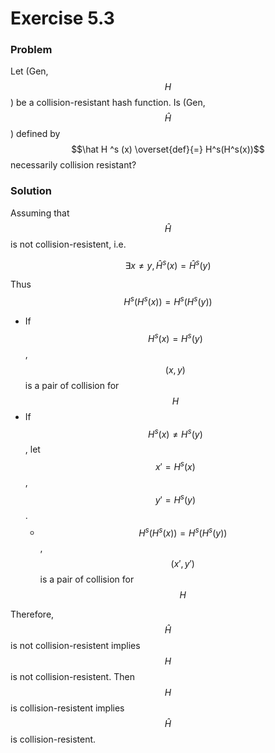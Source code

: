 # Exercise 5.3

### Problem

Let \(Gen, $$H$$\) be a collision-resistant hash function. Is \(Gen, $$\hat H$$\) defined by$$\hat H ^s (x) \overset{def}{=} H^s(H^s(x))$$necessarily collision resistant?

### Solution

Assuming that $$\hat H$$ is not collision-resistent, i.e. 

$$
\exists x\neq y, \hat H^s(x) = \hat H^s(y)
$$

Thus $$H^s(H^s(x)) = H^s(H^s(y)) $$

* If $$ H^s(x) = H^s(y)$$, $$(x,y)$$ is a pair of collision for $$H$$
* If $$ H^s(x) \neq H^s(y)$$, let $$x'=H^s(x)$$, $$y'=H^s(y)$$. 
  * $$H^s(H^s(x)) = H^s(H^s(y)) $$, $$(x',y')$$ is a pair of collision for $$H$$

Therefore, $$\hat H$$ is not collision-resistent implies $$H$$ is not collision-resistent. Then $$H$$ is collision-resistent implies $$\hat H$$ is collision-resistent.





